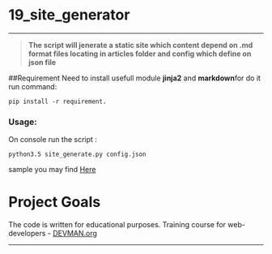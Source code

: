 # 19_site_generator
____
> **The script will jenerate a static site which content depend on .md format files locating in articles folder and config which define on json file**

##Requirement
Need to install usefull module **jinja2** and **markdown**for do it run command:
```
pip install -r requirement.
```
### Usage:
On console run the script :
```
python3.5 site_generate.py config.json 
```
sample you may find [Here](https://samstudy.github.io/19_site_generator/site/index)

# Project Goals

The code is written for educational purposes. Training course for web-developers - [DEVMAN.org](https://devman.org)
____